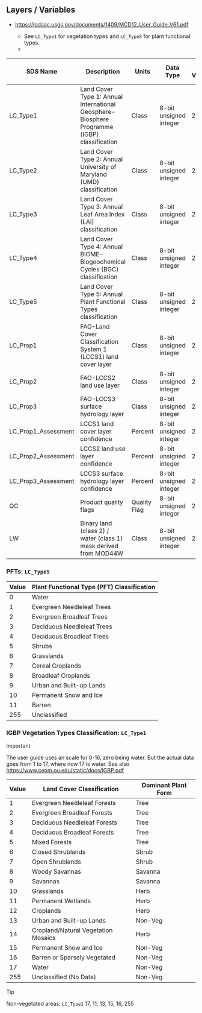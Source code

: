 ## Layers / Variables

- https://lpdaac.usgs.gov/documents/1409/MCD12_User_Guide_V61.pdf

    - See `LC_Type1` for vegetation types and `LC_Type5` for plant functional types. 
    - 

| SDS Name              | Description                                                                         | Units         | Data Type              | Fill Value | No Data Value | Valid Range | Scale Factor |
|-----------------------|-------------------------------------------------------------------------------------|---------------|------------------------|------------|---------------|-------------|--------------|
| LC_Type1              | Land Cover Type 1: Annual International Geosphere-Biosphere Programme (IGBP) classification | Class         | 8-bit unsigned integer | 255        | N/A           | 1 to 17     | N/A          |
| LC_Type2              | Land Cover Type 2: Annual University of Maryland (UMD) classification               | Class         | 8-bit unsigned integer | 255        | N/A           | 0 to 15     | N/A          |
| LC_Type3              | Land Cover Type 3: Annual Leaf Area Index (LAI) classification                      | Class         | 8-bit unsigned integer | 255        | N/A           | 0 to 10     | N/A          |
| LC_Type4              | Land Cover Type 4: Annual BIOME-Biogeochemical Cycles (BGC) classification          | Class         | 8-bit unsigned integer | 255        | N/A           | 0 to 8      | N/A          |
| LC_Type5              | Land Cover Type 5: Annual Plant Functional Types classification                     | Class         | 8-bit unsigned integer | 255        | N/A           | 0 to 11     | N/A          |
| LC_Prop1              | FAO-Land Cover Classification System 1 (LCCS1) land cover layer                     | Class         | 8-bit unsigned integer | 255        | N/A           | 1 to 43     | N/A          |
| LC_Prop2              | FAO-LCCS2 land use layer                                                            | Class         | 8-bit unsigned integer | 255        | N/A           | 1 to 40     | N/A          |
| LC_Prop3              | FAO-LCCS3 surface hydrology layer                                                   | Class         | 8-bit unsigned integer | 255        | N/A           | 1 to 51     | N/A          |
| LC_Prop1_Assessment   | LCCS1 land cover layer confidence                                                   | Percent       | 8-bit unsigned integer | 255        | N/A           | 0 to 100    | N/A          |
| LC_Prop2_Assessment   | LCCS2 land use layer confidence                                                     | Percent       | 8-bit unsigned integer | 255        | N/A           | 0 to 100    | N/A          |
| LC_Prop3_Assessment   | LCCS3 surface hydrology layer confidence                                            | Percent       | 8-bit unsigned integer | 255        | N/A           | 0 to 100    | N/A          |
| QC                    | Product quality flags                                                              | Quality Flag  | 8-bit unsigned integer | 255        | N/A           | 0 to 10     | N/A          |
| LW                    | Binary land (class 2) / water (class 1) mask derived from MOD44W                    | Class         | 8-bit unsigned integer | 255        | N/A           | 1 to 2      | N/A          |

### PFTs: `LC_Type5`

| Value | Plant Functional Type (PFT) Classification    |
|-------|-----------------------------------------------|
| 0     | Water                                         |
| 1     | Evergreen Needleleaf Trees                    |
| 2     | Evergreen Broadleaf Trees                     |
| 3     | Deciduous Needleleaf Trees                    |
| 4     | Deciduous Broadleaf Trees                     |
| 5     | Shrubs                                        |
| 6     | Grasslands                                    |
| 7     | Cereal Croplands                              |
| 8     | Broadleaf Croplands                           |
| 9     | Urban and Built-up Lands                      |
| 10    | Permanent Snow and Ice                        |
| 11    | Barren                                        |
| 255    | Unclassified                                 |

### IGBP Vegetation Types Classification: `LC_Type1`

> [!IMPORTANT]
> The user guide uses an scale for 0-16, zero being water. But the actual data goes from 1 to 17, where now 17 is water.
> See also https://www.ceom.ou.edu/static/docs/IGBP.pdf

| Value | Land Cover Classification            | Dominant Plant Form |
|-------|--------------------------------------| -------------------- |
| 1     | Evergreen Needleleaf Forests         | Tree |
| 2     | Evergreen Broadleaf Forests          | Tree |
| 3     | Deciduous Needleleaf Forests         | Tree |
| 4     | Deciduous Broadleaf Forests          | Tree |
| 5     | Mixed Forests                        | Tree |
| 6     | Closed Shrublands                    | Shrub |
| 7     | Open Shrublands                      | Shrub |
| 8     | Woody Savannas                       | Savanna |
| 9     | Savannas                             | Savanna |
| 10    | Grasslands                           | Herb |
| 11    | Permanent Wetlands                   | Herb |
| 12    | Croplands                            | Herb |
| 13    | Urban and Built-up Lands             | Non-Veg |
| 14    | Cropland/Natural Vegetation Mosaics  | Herb |
| 15    | Permanent Snow and Ice               | Non-Veg |
| 16    | Barren or Sparsely Vegetated         | Non-Veg |
| 17    | Water                                | Non-Veg |
| 255   | Unclassified (No Data)               | Non-Veg |


> [!TIP]
> Non-vegetated areas: `LC_Type1`
> 17, 11, 13, 15, 16, 255